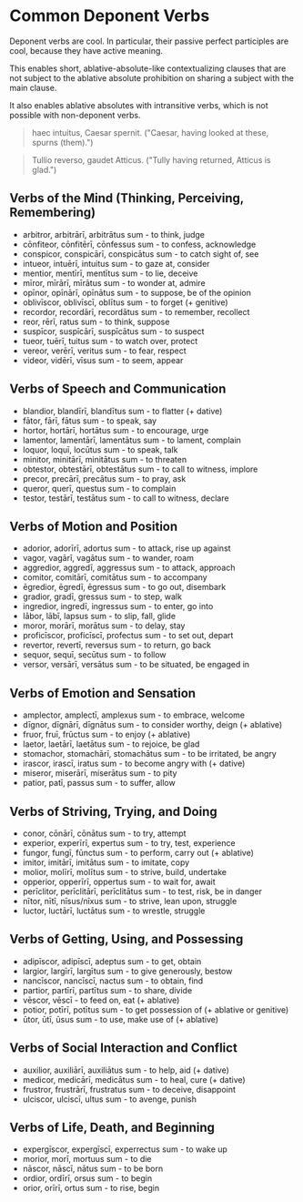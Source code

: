 # Common Deponent Verbs

Deponent verbs are cool. In particular, their passive perfect
participles are cool, because they have active meaning. 

This enables short, ablative-absolute-like contextualizing
clauses that are not subject to the ablative absolute prohibition on sharing
a subject with the main clause. 

It also enables ablative absolutes with intransitive verbs,
which is not possible with non-deponent verbs. 

> haec intuitus, Caesar spernit. ("Caesar, having looked at these, spurns (them).")

> Tullio reverso, gaudet Atticus. ("Tully having returned, Atticus is glad.") 

## Verbs of the Mind (Thinking, Perceiving, Remembering)

* arbitror, arbitrārī, arbitrātus sum - to think, judge
* cōnfiteor, cōnfitērī, cōnfessus sum - to confess, acknowledge
* conspicor, conspicārī, conspicātus sum - to catch sight of, see
* intueor, intuērī, intuitus sum - to gaze at, consider
* mentior, mentīrī, mentītus sum - to lie, deceive
* mīror, mīrārī, mīrātus sum - to wonder at, admire
* opīnor, opīnārī, opīnātus sum - to suppose, be of the opinion
* oblivīscor, oblivīscī, oblītus sum - to forget (+ genitive)
* recordor, recordārī, recordātus sum - to remember, recollect
* reor, rērī, ratus sum - to think, suppose
* suspīcor, suspīcārī, suspīcātus sum - to suspect
* tueor, tuērī, tuitus sum - to watch over, protect
* vereor, verērī, veritus sum - to fear, respect
* videor, vidērī, vīsus sum - to seem, appear

## Verbs of Speech and Communication

* blandior, blandīrī, blandītus sum - to flatter (+ dative)
* fātor, fārī, fātus sum - to speak, say
* hortor, hortārī, hortātus sum - to encourage, urge
* lamentor, lamentārī, lamentātus sum - to lament, complain
* loquor, loquī, locūtus sum - to speak, talk
* minitor, minitārī, minitātus sum - to threaten
* obtestor, obtestārī, obtestātus sum - to call to witness, implore
* precor, precārī, precātus sum - to pray, ask
* queror, querī, questus sum - to complain
* testor, testārī, testātus sum - to call to witness, declare

## Verbs of Motion and Position

* adorior, adorīrī, adortus sum - to attack, rise up against
* vagor, vagārī, vagātus sum - to wander, roam
* aggredior, aggredī, aggressus sum - to attack, approach
* comitor, comitārī, comitātus sum - to accompany
* ēgredior, ēgredī, ēgressus sum - to go out, disembark
* gradior, gradī, gressus sum - to step, walk
* ingredior, ingredī, ingressus sum - to enter, go into
* lābor, lābī, lapsus sum - to slip, fall, glide
* moror, morārī, morātus sum - to delay, stay
* proficīscor, proficīscī, profectus sum - to set out, depart
* revertor, revertī, reversus sum - to return, go back
* sequor, sequī, secūtus sum - to follow
* versor, versārī, versātus sum - to be situated, be engaged in

## Verbs of Emotion and Sensation

* amplector, amplectī, amplexus sum - to embrace, welcome
* dīgnor, dīgnārī, dīgnātus sum - to consider worthy, deign (+ ablative)
* fruor, fruī, frūctus sum - to enjoy (+ ablative)
* laetor, laetārī, laetātus sum - to rejoice, be glad
* stomachor, stomachārī, stomachātus sum - to be irritated, be angry
* irascor, irascī, iratus sum - to become angry with (+ dative)
* miseror, miserārī, miserātus sum - to pity
* patior, patī, passus sum - to suffer, allow

## Verbs of Striving, Trying, and Doing

* conor, cōnārī, cōnātus sum - to try, attempt
* experior, experīrī, expertus sum - to try, test, experience
* fungor, fungī, fūnctus sum - to perform, carry out (+ ablative)
* imitor, imitārī, imitātus sum - to imitate, copy
* molior, molīrī, molītus sum - to strive, build, undertake
* opperior, opperīrī, oppertus sum - to wait for, await
* perīclitor, perīclitārī, perīclitātus sum - to test, risk, be in danger
* nītor, nītī, nīsus/nīxus sum - to strive, lean upon, struggle
* luctor, luctārī, luctātus sum - to wrestle, struggle

## Verbs of Getting, Using, and Possessing

* adipīscor, adipīscī, adeptus sum - to get, obtain
* largior, largīrī, largītus sum - to give generously, bestow
* nancīscor, nancīscī, nactus sum - to obtain, find
* partior, partīrī, partītus sum - to share, divide
* vēscor, vēscī - to feed on, eat (+ ablative)
* potior, potīrī, potītus sum - to get possession of (+ ablative or genitive)
* ūtor, ūtī, ūsus sum - to use, make use of (+ ablative)

## Verbs of Social Interaction and Conflict

* auxilior, auxiliārī, auxiliātus sum - to help, aid (+ dative)
* medicor, medicārī, medicātus sum - to heal, cure (+ dative)
* frustror, frustrārī, frustratus sum - to deceive, disappoint
* ulciscor, ulciscī, ultus sum - to avenge, punish

## Verbs of Life, Death, and Beginning

* expergīscor, expergīscī, experrectus sum - to wake up
* morior, morī, mortuus sum - to die
* nāscor, nāscī, nātus sum - to be born
* ordior, ordīrī, orsus sum - to begin
* orior, orīrī, ortus sum - to rise, begin
